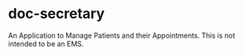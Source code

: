 # doc-secretary
An Application to Manage Patients and their Appointments. This is not intended to be an EMS. 

